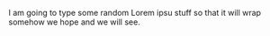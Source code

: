 I am going to type some random Lorem ipsu stuff so that it will wrap somehow we
hope and we will see.

